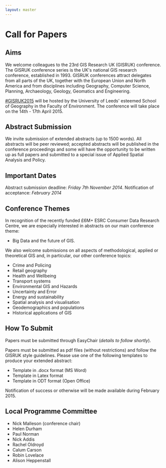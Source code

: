 ```yaml
---
layout: master
---
```


Call for Papers
===============

Aims
----

We welcome colleagues to the 23rd GIS Research UK (GISRUK) conference. The GISRUK conference series
is the UK's national GIS research conference, established in 1993. GISRUK conferences attract
delegates from all parts of the UK, together with the European Union and North America and from
disciplines including Geography, Computer Science, Planning, Archaeology, Geology, Geomatics and
Engineering.

<a href="https://twitter.com/search?f=realtime&q=%23GISRUK2015&src=typd">#GISRUK2015</a> will be
hosted by the University of Leeds' esteemed School of Geography in the Faculty of Environment. The
conference will take place on the 14th - 17th April 2015.

Abstract Submission
-------------------

We invite submission of extended abstracts (up to 1500 words). All abstracts will be peer reviewed;
accepted abstracts will be published in the conference proceedings and some will have the
opportunity to be written up as full papers and submitted to a special issue of Applied Spatial
Analysis and Policy.

Important Dates
---------------

Abstract submission deadline: *Friday 7th November 2014*.
Notification of acceptance: *February 2014*

Conference Themes
-----------------

In recognition of the recently funded £6M+ ESRC Consumer Data Research Centre, we are especially
interested in abstracts on our main conference theme:

* Big Data and the future of GIS. 

We also welcome submissions on all aspects of methodological, applied or theoretical GIS and, in
particular, our other conference topics:

* Crime and Policing
* Retail geography
* Health and Wellbeing
* Transport systems
* Environmental GIS and Hazards
* Uncertainty and Error
* Energy and sustainability
* Spatial analysis and visualisation
* Geodemographics and populations
* Historical applications of GIS

How To Submit
-------------

Papers must be submitted through EasyChair (*details to follow shortly*).

Papers must be submitted as pdf files (without restrictions)  and follow the GISRUK style
guidelines. Please use one of the following templates to produce your extended abstract:

* Template in .docx format (MS Word)
* Template in Latex format
* Template in ODT format (Open Office)


Notification of success or otherwise will be made available during February 2015.

Local Programme Committee
-------------------------

* Nick Malleson (conference chair)
* Helen Durham
* Paul Norman 
* Nick Addis
* Rachel Oldroyd 
* Calum Carson
* Robin Lovelace
* Alison Heppenstall

